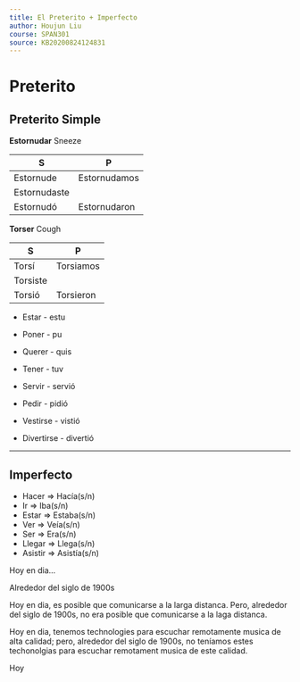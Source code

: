 ```yaml
---
title: El Preterito + Imperfecto
author: Houjun Liu
course: SPAN301
source: KB20200824124831
---
```


# Preterito
## Preterito Simple
**Estornudar** Sneeze

| S            | P            |
|--------------|--------------|
| Estornude    | Estornudamos |
| Estornudaste |              |
| Estornudó    | Estornudaron |

**Torser** Cough

| S        | P         |
|----------|-----------|
| Torsí    | Torsiamos |
| Torsiste |           |
| Torsió   | Torsieron |


* Estar - estu
* Poner - pu
* Querer - quis
* Tener - tuv

* Servir - servió
* Pedir - pidió
* Vestirse - vistió
* Divertirse - divertió

***

## Imperfecto

* Hacer => Hacía(s/n)
* Ir => Iba(s/n)
* Estar => Estaba(s/n)
* Ver => Veía(s/n)
* Ser => Era(s/n) 
* Llegar => Llega(s/n)
* Asistir => Asistía(s/n)


Hoy en dia...

Alrededor del siglo de 1900s

Hoy en dia, es posible que comunicarse a la larga distanca. Pero, alrededor del siglo de 1900s, no era posible que comunicarse a la laga distanca.

Hoy en dia, tenemos technologies para escuchar remotamente musica de alta calidad; pero, alrededor del siglo de 1900s, no teníamos estes techonolgias para escuchar remotament musica de este calidad.

Hoy 
